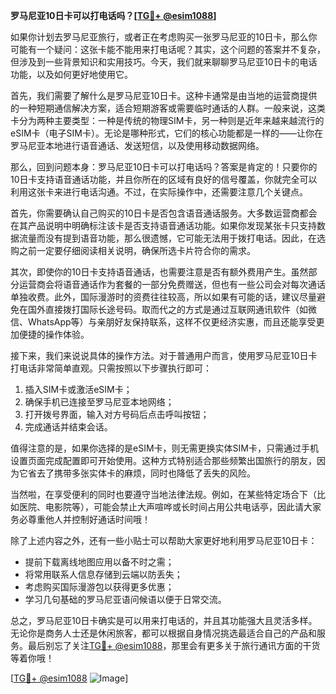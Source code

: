 **罗马尼亚10日卡可以打电话吗？[[TG💪+ @esim1088](https://t.me/s/esim1088)]**

如果你计划去罗马尼亚旅行，或者正在考虑购买一张罗马尼亚的10日卡，那么你可能有一个疑问：这张卡能不能用来打电话呢？其实，这个问题的答案并不复杂，但涉及到一些背景知识和实用技巧。今天，我们就来聊聊罗马尼亚10日卡的电话功能，以及如何更好地使用它。

首先，我们需要了解什么是罗马尼亚10日卡。这种卡通常是由当地的运营商提供的一种短期通信解决方案，适合短期游客或需要临时通话的人群。一般来说，这类卡分为两种主要类型：一种是传统的物理SIM卡，另一种则是近年来越来越流行的eSIM卡（电子SIM卡）。无论是哪种形式，它们的核心功能都是一样的——让你在罗马尼亚本地进行语音通话、发送短信，以及使用移动数据网络。

那么，回到问题本身：罗马尼亚10日卡可以打电话吗？答案是肯定的！只要你的10日卡支持语音通话功能，并且你所在的区域有良好的信号覆盖，你就完全可以利用这张卡来进行电话沟通。不过，在实际操作中，还需要注意几个关键点。

首先，你需要确认自己购买的10日卡是否包含语音通话服务。大多数运营商都会在其产品说明中明确标注该卡是否支持语音通话功能。如果你发现某张卡只支持数据流量而没有提到语音功能，那么很遗憾，它可能无法用于拨打电话。因此，在选购之前一定要仔细阅读相关说明，确保所选卡片符合你的需求。

其次，即使你的10日卡支持语音通话，也需要注意是否有额外费用产生。虽然部分运营商会将语音通话作为套餐的一部分免费赠送，但也有一些公司会对每次通话单独收费。此外，国际漫游时的资费往往较高，所以如果有可能的话，建议尽量避免在国外直接拨打国际长途号码。取而代之的方式是通过互联网通讯软件（如微信、WhatsApp等）与亲朋好友保持联系，这样不仅更经济实惠，而且还能享受更加便捷的操作体验。

接下来，我们来说说具体的操作方法。对于普通用户而言，使用罗马尼亚10日卡打电话非常简单直观。只需按照以下步骤执行即可：

1. 插入SIM卡或激活eSIM卡；
2. 确保手机已连接至罗马尼亚本地网络；
3. 打开拨号界面，输入对方号码后点击呼叫按钮；
4. 完成通话并结束会话。

值得注意的是，如果你选择的是eSIM卡，则无需更换实体SIM卡，只需通过手机设置页面完成配置即可开始使用。这种方式特别适合那些频繁出国旅行的朋友，因为它省去了携带多张实体卡的麻烦，同时也降低了丢失的风险。

当然啦，在享受便利的同时也要遵守当地法律法规。例如，在某些特定场合下（比如医院、电影院等），可能会禁止大声喧哗或长时间占用公共电话亭，因此请大家务必尊重他人并控制好通话时间哦！

除了上述内容之外，还有一些小贴士可以帮助大家更好地利用罗马尼亚10日卡：

- 提前下载离线地图应用以备不时之需；
- 将常用联系人信息存储到云端以防丢失；
- 考虑购买国际漫游包以获得更多优惠；
- 学习几句基础的罗马尼亚语问候语以便于日常交流。

总之，罗马尼亚10日卡确实是可以用来打电话的，并且其功能强大且灵活多样。无论你是商务人士还是休闲旅客，都可以根据自身情况挑选最适合自己的产品和服务。最后别忘了关注[TG💪+ @esim1088](https://t.me/s/esim1088)，那里会有更多关于旅行通讯方面的干货等着你哦！

[[TG💪+ @esim1088](https://t.me/s/esim1088) ![Image](https://i.postimg.cc/4NQfJmqS/Snipaste-2025-05-13-00-14-12.png)]